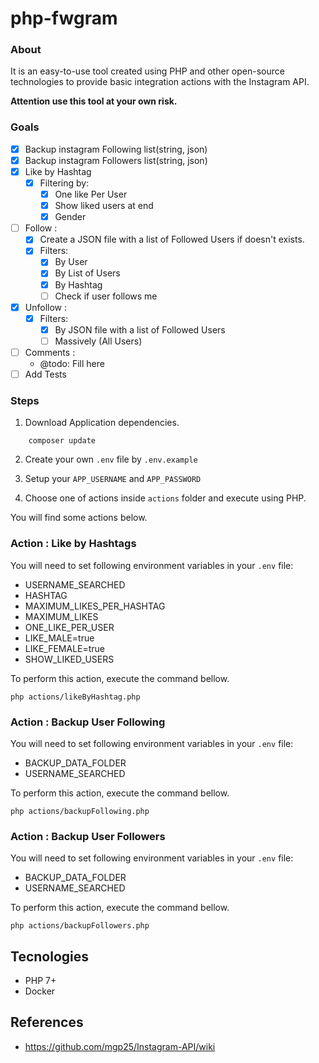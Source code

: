 # php-fwgram

### About
It is an easy-to-use tool created using PHP and other open-source technologies to provide basic integration actions with the Instagram API.

**Attention use this tool at your own risk.**

### Goals
- [x] Backup instagram Following list(string, json)
- [x] Backup instagram Followers list(string, json)
- [x] Like by Hashtag 
    - [x] Filtering by:
        - [x] One like Per User
        - [x] Show liked users at end
        - [x] Gender 
- [ ] Follow :
    - [x] Create a JSON file with a list of Followed Users if doesn't exists.
    - [x] Filters: 
        - [x] By User 
        - [x] By List of Users 
        - [x] By Hashtag
        - [ ] Check if user follows me
- [x] Unfollow :
    - [x] Filters:  
        - [x] By JSON file with a list of Followed Users
        - [ ] Massively (All Users)
- [ ] Comments :
    - @todo: Fill here
- [ ] Add Tests

### Steps

1. Download Application dependencies.
```
    composer update
```

2. Create your own ```.env``` file by  ```.env.example```

3. Setup your ```APP_USERNAME``` and ```APP_PASSWORD```

4. Choose one of actions inside ```actions``` folder and execute using PHP.

You will find some actions below. 

### Action : Like by Hashtags

You will need to set following environment variables in your ```.env``` file:
- USERNAME_SEARCHED
- HASHTAG
- MAXIMUM_LIKES_PER_HASHTAG
- MAXIMUM_LIKES
- ONE_LIKE_PER_USER
- LIKE_MALE=true
- LIKE_FEMALE=true
- SHOW_LIKED_USERS

To perform this action, execute the command bellow.
```
php actions/likeByHashtag.php
```

### Action : Backup User Following

You will need to set following environment variables in your ```.env``` file:
- BACKUP_DATA_FOLDER
- USERNAME_SEARCHED

To perform this action, execute the command bellow.
```
php actions/backupFollowing.php
```

### Action : Backup User Followers

You will need to set following environment variables in your ```.env``` file:
- BACKUP_DATA_FOLDER
- USERNAME_SEARCHED

To perform this action, execute the command bellow.
```
php actions/backupFollowers.php
```

## Tecnologies
- PHP 7+
- Docker

## References
- https://github.com/mgp25/Instagram-API/wiki
